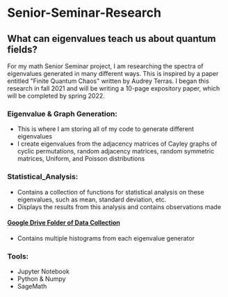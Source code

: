 # Senior-Seminar-Research
## What can eigenvalues teach us about quantum fields?

For my math Senior Seminar project, I am researching the spectra of eigenvalues generated in many different ways. This is inspired by a paper entitled "Finite Quantum Chaos" written by Audrey Terras. I began this research in fall 2021 and will be writing a 10-page expository paper, which will be completed by spring 2022. 

### Eigenvalue & Graph Generation: 
* This is where I am storing all of my code to generate different eigenvalues
* I create eigenvalues from the adjacency matrices of Cayley graphs of cyclic permutations, random adjacency matrices, random symmetric matrices, Uniform, and Poisson distributions

### Statistical_Analysis:
* Contains a collection of functions for statistical analysis on these eigenvalues, such as mean, standard deviation, etc.
* Displays the results from this analysis and contains observations made

#### [Google Drive Folder of Data Collection](https://drive.google.com/drive/folders/1Xgm2uUiUob-MiAytpJ6Yp9cBu1OCzeBp?usp=sharing)
* Contains multiple histograms from each eigenvalue generator

### Tools:
* Jupyter Notebook
* Python & Numpy
* SageMath

